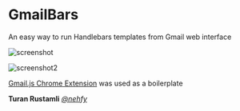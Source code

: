 # GmailBars

An easy way to run Handlebars templates from Gmail web interface

![screenshot](http://i.imgur.com/U3sr2c0.png)

![screenshot2](http://i.imgur.com/YgVw3Bz.png)

[Gmail.js Chrome Extension](https://github.com/KartikTalwar/gmail-chrome-extension-boilerplate) was used as a boilerplate

**Turan Rustamli** *[@nehfy](twitter.com/nehfy)*

